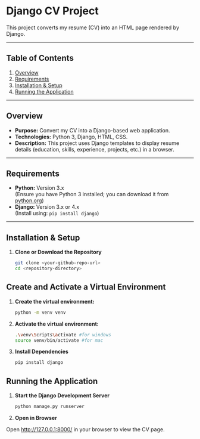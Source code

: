 # Django CV Project

This project converts my resume (CV) into an HTML page rendered by Django.

---

## Table of Contents

1. [Overview](#overview)  
2. [Requirements](#requirements)  
3. [Installation & Setup](#installation--setup)  
4. [Running the Application](#running-the-application)  


---

## Overview

- **Purpose:** Convert my CV into a Django-based web application.
- **Technologies:** Python 3, Django, HTML, CSS.
- **Description:** This project uses Django templates to display resume details (education, skills, experience, projects, etc.) in a browser.

---

## Requirements

- **Python:** Version 3.x  
  (Ensure you have Python 3 installed; you can download it from [python.org](https://www.python.org/downloads/))
- **Django:** Version 3.x or 4.x  
  (Install using: `pip install django`)

---

## Installation & Setup

1. **Clone or Download the Repository**

   ```bash
   git clone <your-github-repo-url>
   cd <repository-directory>

## Create and Activate a Virtual Environment

1. **Create the virtual environment:**

   ```bash
   python -m venv venv

2. **Activate the virtual environment:**
   ```bash
   .\venv\Scripts\activate #for windows
   source venv/bin/activate #for mac
   
3. **Install Dependencies**
   ```bash
   pip install django 

## Running the Application

1. **Start the Django Development Server**
   ```bash
   python manage.py runserver

2. **Open in Browser**
    
Open http://127.0.0.1:8000/ in your browser to view the CV page.
